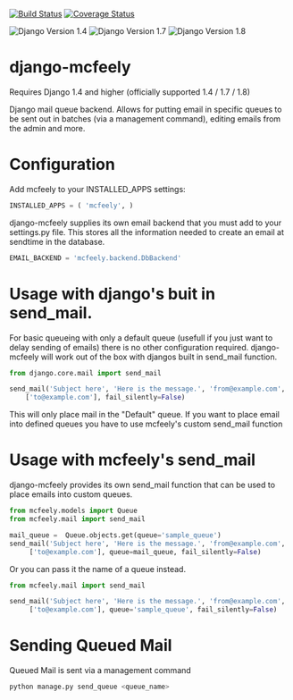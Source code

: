 [![Build Status](https://travis-ci.org/Khabi/django-mcfeely.png?branch=master)](https://travis-ci.org/Khabi/django-mcfeely)
[![Coverage Status](https://coveralls.io/repos/Khabi/django-mcfeely/badge.png?branch=master)](https://coveralls.io/r/Khabi/django-mcfeely?branch=master)

![Django Version 1.4](https://img.shields.io/badge/django-1.4-blue.svg)
![Django Version 1.7](https://img.shields.io/badge/django-1.7-blue.svg)
![Django Version 1.8](https://img.shields.io/badge/django-1.8-blue.svg)

django-mcfeely
==============

Requires Django 1.4 and higher (officially supported 1.4 / 1.7 / 1.8)

Django mail queue backend.  Allows for putting email in specific queues to be sent out in batches (via a management command), editing emails from the admin and more.


Configuration
==============

Add mcfeely to your INSTALLED_APPS settings:
```python
INSTALLED_APPS = ( 'mcfeely', )
```

django-mcfeely supplies its own email backend that you must add to your settings.py file.  This stores all the information needed to create an email at sendtime in the database.
```python
EMAIL_BACKEND = 'mcfeely.backend.DbBackend'
```

Usage with django's buit in send_mail.
==============
For basic queueing with only a default queue (usefull if you just want to delay sending of emails) there is no other configuration required.  django-mcfeely will work out of the box with djangos built in send_mail function.
```python
from django.core.mail import send_mail

send_mail('Subject here', 'Here is the message.', 'from@example.com',
    ['to@example.com'], fail_silently=False)
```

This will only place mail in the "Default" queue.  If you want to place email into defined queues you have to use mcfeely's custom send_mail function

Usage with mcfeely's send_mail 
===============
django-mcfeely provides its own send_mail function that can be used to place emails into custom queues.

```python
from mcfeely.models import Queue
from mcfeely.mail import send_mail

mail_queue =  Queue.objects.get(queue='sample_queue')
send_mail('Subject here', 'Here is the message.', 'from@example.com',
     ['to@example.com'], queue=mail_queue, fail_silently=False)
```

Or you can pass it the name of a queue instead.
```python
from mcfeely.mail import send_mail

send_mail('Subject here', 'Here is the message.', 'from@example.com',
     ['to@example.com'], queue='sample_queue', fail_silently=False)
```

Sending Queued Mail
===============
Queued Mail is sent via a management command
```bash
python manage.py send_queue <queue_name>
```
